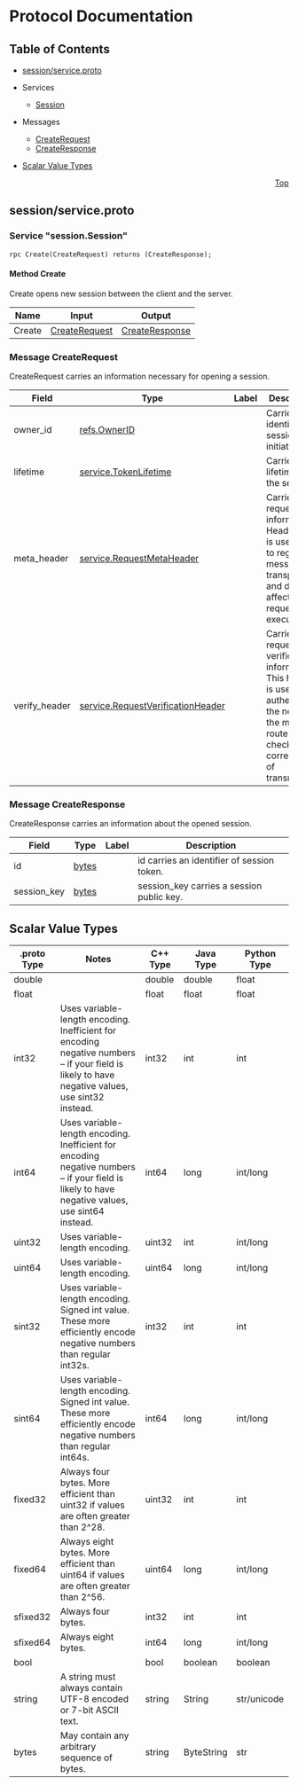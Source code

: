 # Protocol Documentation
<a name="top"></a>

## Table of Contents

- [session/service.proto](#session/service.proto)
 - Services
    - [Session](#session.Session)
    
  - Messages
    - [CreateRequest](#session.CreateRequest)
    - [CreateResponse](#session.CreateResponse)
    

- [Scalar Value Types](#scalar-value-types)



<a name="session/service.proto"></a>
<p align="right"><a href="#top">Top</a></p>

## session/service.proto




<a name="session.Session"></a>

### Service "session.Session"


```
rpc Create(CreateRequest) returns (CreateResponse);

```

#### Method Create

Create opens new session between the client and the server.

| Name | Input | Output |
| ---- | ----- | ------ |
| Create | [CreateRequest](#session.CreateRequest) | [CreateResponse](#session.CreateResponse) |
 <!-- end services -->


<a name="session.CreateRequest"></a>

### Message CreateRequest
CreateRequest carries an information necessary for opening a session.


| Field | Type | Label | Description |
| ----- | ---- | ----- | ----------- |
| owner_id | [refs.OwnerID](#refs.OwnerID) |  | Carries an identifier of a session initiator. |
| lifetime | [service.TokenLifetime](#service.TokenLifetime) |  | Carries a lifetime of the session. |
| meta_header | [service.RequestMetaHeader](#service.RequestMetaHeader) |  | Carries request meta information. Header data is used only to regulate message transport and does not affect request execution. |
| verify_header | [service.RequestVerificationHeader](#service.RequestVerificationHeader) |  | Carries request verification information. This header is used to authenticate the nodes of the message route and check the correctness of transmission. |


<a name="session.CreateResponse"></a>

### Message CreateResponse
CreateResponse carries an information about the opened session.


| Field | Type | Label | Description |
| ----- | ---- | ----- | ----------- |
| id | [bytes](#bytes) |  | id carries an identifier of session token. |
| session_key | [bytes](#bytes) |  | session_key carries a session public key. |

 <!-- end messages -->

 <!-- end enums -->



## Scalar Value Types

| .proto Type | Notes | C++ Type | Java Type | Python Type |
| ----------- | ----- | -------- | --------- | ----------- |
| <a name="double" /> double |  | double | double | float |
| <a name="float" /> float |  | float | float | float |
| <a name="int32" /> int32 | Uses variable-length encoding. Inefficient for encoding negative numbers – if your field is likely to have negative values, use sint32 instead. | int32 | int | int |
| <a name="int64" /> int64 | Uses variable-length encoding. Inefficient for encoding negative numbers – if your field is likely to have negative values, use sint64 instead. | int64 | long | int/long |
| <a name="uint32" /> uint32 | Uses variable-length encoding. | uint32 | int | int/long |
| <a name="uint64" /> uint64 | Uses variable-length encoding. | uint64 | long | int/long |
| <a name="sint32" /> sint32 | Uses variable-length encoding. Signed int value. These more efficiently encode negative numbers than regular int32s. | int32 | int | int |
| <a name="sint64" /> sint64 | Uses variable-length encoding. Signed int value. These more efficiently encode negative numbers than regular int64s. | int64 | long | int/long |
| <a name="fixed32" /> fixed32 | Always four bytes. More efficient than uint32 if values are often greater than 2^28. | uint32 | int | int |
| <a name="fixed64" /> fixed64 | Always eight bytes. More efficient than uint64 if values are often greater than 2^56. | uint64 | long | int/long |
| <a name="sfixed32" /> sfixed32 | Always four bytes. | int32 | int | int |
| <a name="sfixed64" /> sfixed64 | Always eight bytes. | int64 | long | int/long |
| <a name="bool" /> bool |  | bool | boolean | boolean |
| <a name="string" /> string | A string must always contain UTF-8 encoded or 7-bit ASCII text. | string | String | str/unicode |
| <a name="bytes" /> bytes | May contain any arbitrary sequence of bytes. | string | ByteString | str |

